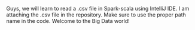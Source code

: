 Guys, we will learn to read a .csv file in Spark-scala using IntelliJ IDE. I am attaching the .csv file in the repository. Make sure to use the proper path name in the code. Welcome to the Big Data world!
